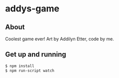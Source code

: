 # addys-game

## About

Coolest game ever! Art by Addilyn Etter, code by me.

## Get up and running

```sh
$ npm install
$ npm run-script watch
```

